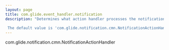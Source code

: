 ```yaml
---
layout: page
title: com.glide.event_handler.notification
description: "Determines what action handler processes the notifications in the system.  The default value is 'com.glide.notification.cmn.NotificationActionHandler'"
---
```

com.glide.notification.cmn.NotificationActionHandler